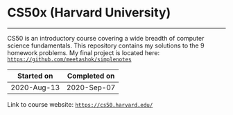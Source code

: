 # CS50x (Harvard University)

<hr>

CS50 is an introductory course covering a wide breadth of computer science fundamentals. This repository contains my solutions to the 9 homework problems. My final project is located here: [`https://github.com/meetashok/simplenotes`](https://github.com/meetashok/simplenotes)

| Started on | Completed on |
|-|-|
| 2020-Aug-13 | 2020-Sep-07 | 

Link to course website: [`https://cs50.harvard.edu/`](https://cs50.harvard.edu/)